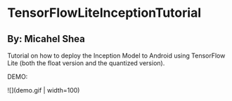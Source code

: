 # TensorFlowLiteInceptionTutorial
## By: Micahel Shea
Tutorial on how to deploy the Inception Model to Android using TensorFlow Lite (both the float version and the quantized version).

DEMO:

![](demo.gif | width=100)

